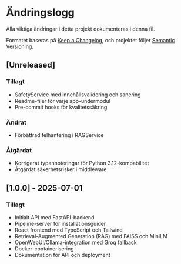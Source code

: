 # Ändringslogg

Alla viktiga ändringar i detta projekt dokumenteras i denna fil.

Formatet baseras på [Keep a Changelog](https://keepachangelog.com/en/1.0.0/),
och projektet följer [Semantic Versioning](https://semver.org/spec/v2.0.0.html).

## [Unreleased]

### Tillagt
- SafetyService med innehållsvalidering och sanering
- Readme-filer för varje app-undermodul
- Pre-commit hooks för kvalitetssäkring

### Ändrat
- Förbättrad felhantering i RAGService

### Åtgärdat
- Korrigerat typannoteringar för Python 3.12-kompabilitet
- Åtgärdat säkerhetsrisker i middleware

## [1.0.0] - 2025-07-01

### Tillagt
- Initialt API med FastAPI-backend
- Pipeline-server för installationsguider
- React frontend med TypeScript och Tailwind
- Retrieval-Augmented Generation (RAG) med FAISS och MiniLM
- OpenWebUI/Ollama-integration med Groq fallback
- Docker-containerisering
- Dokumentation för API och deployment
